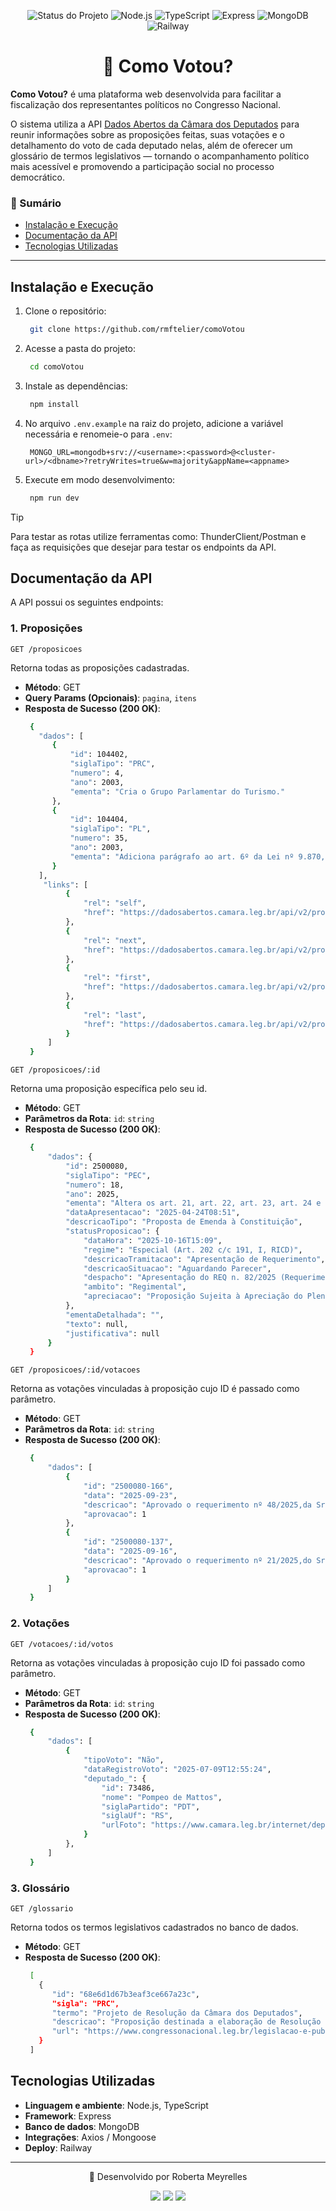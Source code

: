 <p align="center">
  <img src="https://img.shields.io/badge/🚧%20em%20desenvolvimento-orange?style=for-the-badge" alt="Status do Projeto" />
  <img src="https://img.shields.io/badge/Node.js-43853D?style=for-the-badge&logo=node.js&logoColor=white" alt="Node.js" />
  <img src="https://img.shields.io/badge/TypeScript-3178C6?style=for-the-badge&logo=typescript&logoColor=white" alt="TypeScript" />
  <img src="https://img.shields.io/badge/Express-000000?style=for-the-badge&logo=express&logoColor=white" alt="Express" />
  <img src="https://img.shields.io/badge/MongoDB-47A248?style=for-the-badge&logo=mongodb&logoColor=white" alt="MongoDB" />
  <img src="https://img.shields.io/badge/Deploy-Railway-0B0D0E?style=for-the-badge&logo=railway&logoColor=white" alt="Railway" />
</p>


<h1 align="center"> 🤔 Como Votou? </h1>


**Como Votou?** é uma plataforma web desenvolvida para facilitar a fiscalização dos representantes políticos no Congresso Nacional.

O sistema utiliza a API [Dados Abertos da Câmara dos Deputados](https://dadosabertos.camara.leg.br/swagger/api.html) para reunir informações sobre as proposições feitas, suas votações e o detalhamento do voto de cada deputado nelas, além de oferecer um glossário de termos legislativos — tornando o acompanhamento político mais acessível e promovendo a participação social no processo democrático.


### 📑 Sumário

- [Instalação e Execução](#instalação-e-execução)
- [Documentação da API](#documentação-da-api)
- [Tecnologias Utilizadas](#tecnologias-utilizadas)

---

## Instalação e Execução

1. Clone o repositório:

   ```bash
    git clone https://github.com/rmftelier/comoVotou
   ```

2. Acesse a pasta do projeto:

   ```bash
    cd comoVotou
   ```

3. Instale as dependências:

    ```bash
     npm install
    ```

4. No arquivo `.env.example` na raiz do projeto, adicione a variável necessária e renomeie-o para `.env`:

    ```env
     MONGO_URL=mongodb+srv://<username>:<password>@<cluster-url>/<dbname>?retryWrites=true&w=majority&appName=<appname>
    ```
    
5. Execute em modo desenvolvimento:
    ```bash
     npm run dev
    ```
    
> [!TIP]
> Para testar as rotas utilize ferramentas como: ThunderClient/Postman e faça as requisições que desejar para testar os endpoints da API.


## Documentação da API 

A API possui os seguintes endpoints: 

<h3> 1. Proposições </h3>

`GET /proposicoes`

Retorna todas as proposições cadastradas.

- **Método**: GET
- **Query Params (Opcionais)**: `pagina`, `itens` 
- **Resposta de Sucesso (200 OK)**:
  ```bash
   {
     "dados": [
        {
            "id": 104402,
            "siglaTipo": "PRC",
            "numero": 4,
            "ano": 2003,
            "ementa": "Cria o Grupo Parlamentar do Turismo."
        },
        {
            "id": 104404,
            "siglaTipo": "PL",
            "numero": 35,
            "ano": 2003,
            "ementa": "Adiciona parágrafo ao art. 6º da Lei nº 9.870, de 23 de novembro de 1999."
        }
     ],
      "links": [
           {
               "rel": "self",
               "href": "https://dadosabertos.camara.leg.br/api/v2/proposicoes?pagina=1&itens=15"
           },
           {
               "rel": "next",
               "href": "https://dadosabertos.camara.leg.br/api/v2/proposicoes?pagina=2&itens=15"
           },
           {
               "rel": "first",
               "href": "https://dadosabertos.camara.leg.br/api/v2/proposicoes?pagina=1&itens=15"
           },
           {
               "rel": "last",
               "href": "https://dadosabertos.camara.leg.br/api/v2/proposicoes?pagina=3110&itens=15"
           }
       ]
   }
  ```

`GET /proposicoes/:id`

Retorna uma proposição específica pelo seu id.

- **Método**: GET
- **Parâmetros da Rota**: `id`: `string`
- **Resposta de Sucesso (200 OK)**:
  ```bash
   {
       "dados": {
           "id": 2500080,
           "siglaTipo": "PEC",
           "numero": 18,
           "ano": 2025,
           "ementa": "Altera os art. 21, art. 22, art. 23, art. 24 e art. 144 da Constituição, para dispor sobre competências da União, dos Estados, do Distrito Federal e dos Municípios relativas à segurança pública.",
           "dataApresentacao": "2025-04-24T08:51",
           "descricaoTipo": "Proposta de Emenda à Constituição",
           "statusProposicao": {
               "dataHora": "2025-10-16T15:09",
               "regime": "Especial (Art. 202 c/c 191, I, RICD)",
               "descricaoTramitacao": "Apresentação de Requerimento",
               "descricaoSituacao": "Aguardando Parecer",
               "despacho": "Apresentação do REQ n. 82/2025 (Requerimento de Audiência Pública), pelo Deputado Jorge Solla (PT/BA -Fdr PT-PCdoB-PV), que \"Requer seja convidado o Secretário Nacional de Justiça, Jean Keiji Uema, para apresentar e debater com os membros desta Comissão Especial os objetivos da PEC 18/2025\".",
               "ambito": "Regimental",
               "apreciacao": "Proposição Sujeita à Apreciação do Plenário"
           },
           "ementaDetalhada": "",
           "texto": null,
           "justificativa": null
       }
   }

  ```

`GET /proposicoes/:id/votacoes`

Retorna as votações vinculadas à proposição cujo ID é passado como parâmetro.

- **Método**: GET
- **Parâmetros da Rota**: `id`: `string`
- **Resposta de Sucesso (200 OK)**:
  ```bash
   {
       "dados": [
           {
               "id": "2500080-166",
               "data": "2025-09-23",
               "descricao": "Aprovado o requerimento nº 48/2025,da Sra. Alice Portugal que requer a participação de representação nacional dos policiais rodoviários federais e dos policiais ferroviários federais no Seminário Regional de Salvador (BA) destinado a debater a PEC nº 18/2025.",
               "aprovacao": 1
           },
           {
               "id": "2500080-137",
               "data": "2025-09-16",
               "descricao": "Aprovado o requerimento nº 21/2025,do Sr. Alberto Fraga que apresenta nomes de entidades políticas nacionais para serem ouvidas em audiência pública: Conselho Nacional de Secretários de Segurança Pública (CONSESP); Frente Nacional de Prefeitas e Prefeitos (FNP);  Confederação Nacional de Municípios (CNM);  União Nacional dos Legisladores e Legislativos Estaduais (Unale); e União dos Vereadores do Brasil (UVB).",
               "aprovacao": 1
           }
       ]
   }
  ```

<h3> 2. Votações </h3>

`GET /votacoes/:id/votos`

Retorna as votações vinculadas à proposição cujo ID foi passado como parâmetro.

- **Método**: GET
- **Parâmetros da Rota**: `id`: `string`
- **Resposta de Sucesso (200 OK)**:
  ```bash
   {
       "dados": [
           {
               "tipoVoto": "Não",
               "dataRegistroVoto": "2025-07-09T12:55:24",
               "deputado_": {
                   "id": 73486,
                   "nome": "Pompeo de Mattos",
                   "siglaPartido": "PDT",
                   "siglaUf": "RS",
                   "urlFoto": "https://www.camara.leg.br/internet/deputado/bandep/73486.jpg"
               }
           },
       ]
   }
  ```

<h3> 3. Glossário </h3>

`GET /glossario`

Retorna todos os termos legislativos cadastrados no banco de dados. 

- **Método**: GET
- **Resposta de Sucesso (200 OK)**:
  ```bash
   [
     {
        "id": "68e6d1d67b3eaf3ce667a23c",
        "sigla": "PRC",
        "termo": "Projeto de Resolução da Câmara dos Deputados",
        "descricao": "Proposição destinada a elaboração de Resolução da Câmara dos Deputados.",
        "url": "https://www.congressonacional.leg.br/legislacao-e-publicacoes/glossario-legislativo/-/legislativo/termo/projeto_de_resolucao_da_camara_dos_deputados_prc"
     }
   ]
  ```

## Tecnologias Utilizadas 

- **Linguagem e ambiente**: Node.js, TypeScript
- **Framework**: Express
- **Banco de dados**: MongoDB
- **Integrações**: Axios / Mongoose
- **Deploy**: Railway

---

<div align="center"> 
  <p> 💌 Desenvolvido por Roberta Meyrelles</p>
  <a href = "mailto:bertameyrelles@gmail.com"><img src="https://img.shields.io/badge/-Gmail-%23333?style=for-the-badge&logo=gmail&logoColor=white" target="_blank"></a>
  <a href="https://www.linkedin.com/in/roberta-meyrelles" target="_blank"><img src="https://img.shields.io/badge/-LinkedIn-%230077B5?style=for-the-badge&logo=linkedin&logoColor=white" target="_blank"></a> 
  <a href="https://github.com/rmftelier" target="_blank"><img src="https://img.shields.io/badge/github-black?style=for-the-badge&logo=github"></a>
</div>

